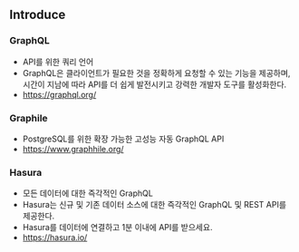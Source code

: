 ## Introduce
### GraphQL
- API를 위한 쿼리 언어
- GraphQL은 클라이언트가 필요한 것을 정확하게 요청할 수 있는 기능을 제공하며, 시간이 지남에 따라 API를 더 쉽게 발전시키고 강력한 개발자 도구를 활성화한다.
- https://graphql.org/

### Graphile
- PostgreSQL를 위한 확장 가능한 고성능 자동 GraphQL API
- https://www.graphhile.org/

### Hasura
- 모든 데이터에 대한 즉각적인 GraphQL
- Hasura는 신규 및 기존 데이터 소스에 대한 즉각적인 GraphQL 및 REST API를 제공한다.
- Hasura를 데이터에 연결하고 1분 이내에 API를 받으세요.
- https://hasura.io/

